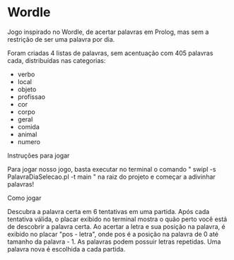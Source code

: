 # Wordle
Jogo inspirado no Wordle, de acertar palavras em Prolog, mas sem a restrição de ser uma palavra por dia.

Foram criadas 4 listas de palavras, sem acentuação com 405 palavras cada, distribuídas nas categorias:

 - verbo
 - local
 - objeto
 - profissao
 - cor
 - corpo
 - geral
 - comida
 - animal
 - numero


 Instruções para jogar

 Para jogar nosso jogo, basta executar no terminal o comando " swipl -s PalavraDiaSelecao.pl -t main " na raiz do projeto e começar a adivinhar palavras!


 Como jogar

 Descubra a palavra certa em 6 tentativas em uma partida. Após cada tentativa válida, o placar exibido no terminal mostra o quão perto você está de descobrir a palavra certa. 
 Ao acertar a letra e sua posição na palavra, é exibido no placar "pos - letra", onde pos é a posição na palavra de 0 até tamanho da palavra - 1.
 As palavras podem possuir letras repetidas.
 Uma palavra nova é escolhida a cada partida.